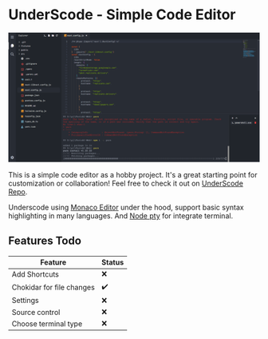 # UnderScode - Simple Code Editor

<p align="center">
  <img alt="VS Code in action" src="./public/preview.png">
</p>

This is a simple code editor as a hobby project. It's a great starting point for customization or collaboration! Feel free to check it out on [UnderScode Repo](https://github.com/vuongle2609/Underscode-Simple-Code-Editor).

Underscode using [Monaco Editor](https://microsoft.github.io/monaco-editor/) under the hood, support basic syntax highlighting in many languages. And [Node pty](https://www.npmjs.com/package/node-pty) for integrate terminal.

## Features Todo

| Feature                   | Status             |
| ------------------------- | ------------------ |
| Add Shortcuts             | :x:                |
| Chokidar for file changes | :heavy_check_mark: |
| Settings                  | :x:                |
| Source control            | :x:                |
| Choose terminal type      | :x:                |
